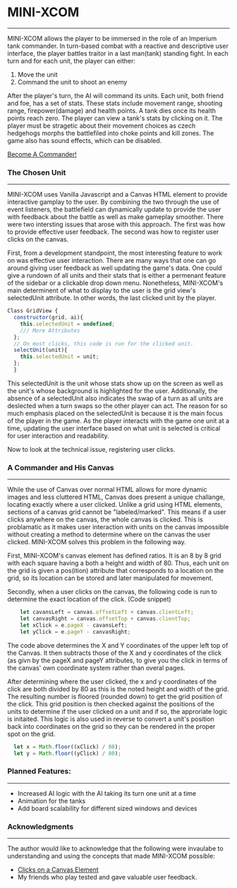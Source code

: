 # MINI-XCOM
------
MINI-XCOM allows the player to be immersed in the role of an Imperium tank commander. In turn-based combat with a reactive and descriptive user interface, 
the player battles traitor in a last man(tank) standing fight. In each turn and for each unit, the player can either:

  1) Move the unit 
  2) Command the unit to shoot an enemy

After the player's turn, the AI will command its units. Each unit, both friend and foe, has a set of stats. These stats include movement range, shooting range, firepower(damage) and health points. A tank dies once its health points reach zero. The player can view a tank's stats by clicking on it. The player must be stragetic about their movement choices as czech hedgehogs morphs the battlefiled into choke points and kill zones. The game also has sound effects, which can be disabled.

[Become A Commander!](https://codydegraffeniles.github.io/MINI-XCOM/)


### The Chosen Unit
----
MINI-XCOM uses Vanilla Javascript and a Canvas HTML element to provide interactive gamplay to the user. By combining the two through the use of event listeners, the battlefield can dynamically update to provide the user with feedback about the battle as well as make gameplay smoother. There were two intersting issues that arose with this approach. The first was how to provide effective user feedback. The second was how to register user clicks on the canvas.

First, from a development standpoint, the most interesting feature to work on was effective user interaction. There are many ways that one can go around giving user feedback as well updating the game's data. One could give a rundown of all units and their stats that is either a permenant feature of the sidebar or a clickable drop down menu. Nonetheless, MINI-XCOM's main determinent of what to display to the user is the grid view's
selectedUnit attribute. In other words, the last clicked unit by the player.

``` Javascript
Class GridView {
  constructor(grid, ai){
    this.selectedUnit = undefined;
    /// More Attributes
  };
  // On most clicks, this code is run for the clicked unit.
  selectUnit(unit){
    this.selectedUnit = unit;
  };
  }
```
This selectedUnit is the unit whose stats show up on the screen as well as the unit's whose background is highlighted for the user. Additionally, the absence of a selectedUnit also indicates the swap of a turn as all units are deslected when a turn swaps so the other player can act. The reason for so much emphasis placed on the selectedUnit is because it is the main focus of the player in the game. As the player interacts with the game one unit at a time, updating the user interface based on what unit is selected is critical for user interaction and readability.


Now to look at the technical issue, registering user clicks.

### A Commander and His Canvas
-----

While the use of Canvas over normal HTML allows for more dynamic images and less cluttered HTML, Canvas does present a unique challange, locating exactly where a user clicked. Unlike a grid using HTML elements, sections of a canvas grid cannot be "labeled/marked". This means if a user clicks anywhere on the canvas, the whole canvas is clicked. This is problamatic as it makes user interaction with units on the canvas impossible without creating a method to determine where on the canvas the user clicked. MINI-XCOM solves this problem in the following way. 

First, MINI-XCOM's canvas element has defined ratios. It is an 8 by 8 grid with each square having a both a height and width of 80. Thus, each unit on the grid is given a pos(ition) attribute that corresponds to a location on the grid, so its location can be stored and later manipulated for movement.

Secondly, when a user clicks on the canvas, the following code is run to determine the exact location of the click. (Code snippet)
``` JavaScript
    let cavansLeft = canvas.offsetLeft + canvas.clientLeft;
    let canvasRight = canvas.offsetTop + canvas.clientTop;
    let xClick = e.pageX - cavansLeft; 
    let yClick = e.pageY - canvasRight;
```

The code above determines the X and Y coordinates of the upper left top of the Canvas. It then subtracts those of the X and y coordinates of the click (as givn by the pageX and pageY attributes, to give you the click in terms of the canvas' own coordinate system rather than overal pages.

After determining where the user clicked, the x and y coordinates of the click are both divided by 80 as this is the noted height and width of the grid. The resulting number is floored (rounded down) to get the grid position of the click. This grid position is then checked against the positions of the units to determine if the user clicked on a unit and if so, the approriate logic is initaited. This logic is also used in reverse to convert a unit's position back into coordinates on the grid so they can be rendered in the proper spot on the grid. 
``` JavaScript
  let x = Math.floor((xClick) / 80);
  let y = Math.floor((yClick) / 80);
 ```

### Planned Features:
------ 
* Increased AI logic with the AI taking its turn one unit at a time
* Animation for the tanks
* Add board scalability for different sized windows and devices


### Acknowledgments
----
The author would like to acknowledge that the following were invaulabe to understanding and using the concepts that made MINI-XCOM possible:

* [Clicks on a Canvas Element](https://stackoverflow.com/questions/9880279/how-do-i-add-a-simple-onclick-event-handler-to-a-canvas-element)
* My friends who play tested and gave valuable user feedback.

